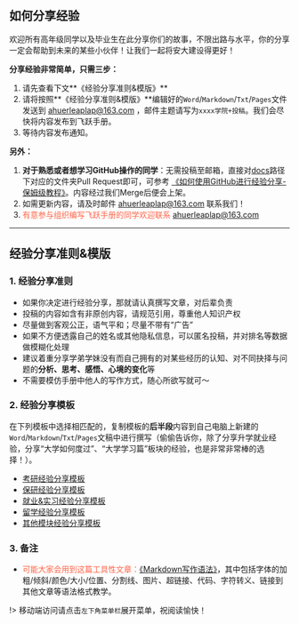 ## 如何分享经验

欢迎所有高年级同学以及毕业生在此分享你们的故事，不限出路与水平，你的分享一定会帮助到未来的某些小伙伴！让我们一起将安大建设得更好！

**分享经验非常简单，只需三步：**

1. 请先查看下文**《经验分享准则&模版》**
2. 请将按照**《经验分享准则&模版》**编辑好的`Word`/`Markdown`/`Txt`/`Pages`文件发送到 ahuerleaplap@163.com ，邮件主题请写为`xxxx学院+投稿`。我们会尽快将内容发布到飞跃手册。
3. 等待内容发布通知。

**另外：**

1. **对于熟悉或者想学习GitHub操作的同学**：无需投稿至邮箱，直接对[docs](https://github.com/AHUer-LeapLap/Impart-Inherit/tree/main/docs)路径下对应的文件夹Pull Request即可，可参考 [《如何使用GitHub进行经验分享-保姆级教程》](如何使用GitHub进行经验分享.md)。内容经过我们Merge后便会上架。
2. 如需更新内容，请及时邮件 ahuerleaplap@163.com 联系我们！
3. <font color="ff6347">有意参与组织编写飞跃手册的同学欢迎联系 ahuerleaplap@163.com </font>

-------

## 经验分享准则&模版

### 1. 经验分享准则

* 如果你决定进行经验分享，那就请认真撰写文章，对后辈负责
* 投稿的内容如含有非原创内容，请规范引用，尊重他人知识产权
* 尽量做到客观公正，语气平和；尽量不带有“广告”
* 如果不方便透露自己的姓名或其他隐私信息，可以匿名投稿，并对排名等数据做模糊化处理
* 建议着重分享学弟学妹没有而自己拥有的对某些经历的认知、对不同抉择与问题的**分析、思考、感悟、心境的变化**等
* 不需要模仿手册中他人的写作方式，随心所欲写就可～

### 2. 经验分享模板

在下列模板中选择相匹配的，复制模板的**后半段**内容到自己电脑上新建的`Word`/`Markdown`/`Txt`/`Pages`文稿中进行撰写（偷偷告诉你，除了分享升学就业经验，分享“大学如何度过”、“大学学习篇”板块的经验，也是非常非常棒的选择！）。

* [考研经验分享模板](升学就业/经验分享模板-考研.md)
* [保研经验分享模板](升学就业/经验分享模板-保研.md)
* [就业&实习经验分享模板](升学就业/经验分享模板-就业.md)
* [留学经验分享模板](升学就业/经验分享模板-留学.md)
* [其他模块经验分享模板](升学就业/经验分享模板-其他.md)

### 3. 备注

* <font color="ff6347">可能大家会用到这篇工具性文章：[《Markdown写作语法》](https://siriusq.top/Markdown写作语法.html)</font>，其中包括字体的加粗/倾斜/颜色/大小/位置、分割线、图片、超链接、代码、字符转义、链接到其他文章等语法格式教学。

!> 移动端访问请点击`左下角菜单栏`展开菜单，祝阅读愉快！